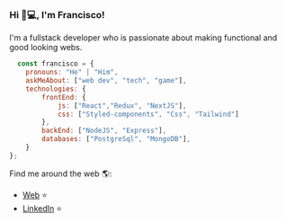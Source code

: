 

### Hi 👋💻, I'm Francisco!
I'm a fullstack developer who is passionate about making functional and good looking webs.


```js
  const francisco = {
    pronouns: "He" | "Him",
    askMeAbout: ["web dev", "tech", "game"],
    technologies: {
        frontEnd: {
            js: ["React","Redux", "NextJS"],
            css: ["Styled-components", "Css", "Tailwind"]
        },
        backEnd: ["NodeJS", "Express"],
        databases: ["PostgreSql", "MongoDB"],
    }
};
```
Find me around the web 🌎:
- [Web](https://francisco-gimenez-portfolio.netlify.app/) ⭐️
- [LinkedIn](https://www.linkedin.com/in/francisco-gimenez-5419b3218/) ⭐️


<!--
**FranGimenez98/FranGimenez98** is a ✨ _special_ ✨ repository because its `README.md` (this file) appears on your GitHub profile.

Here are some ideas to get you started:

- 🔭 I’m currently working on ...
- 🌱 I’m currently learning ...
- 👯 I’m looking to collaborate on ...
- 🤔 I’m looking for help with ...
- 💬 Ask me about ...
- 📫 How to reach me: ...
- 😄 Pronouns: ...
- ⚡ Fun fact: ...
-->
